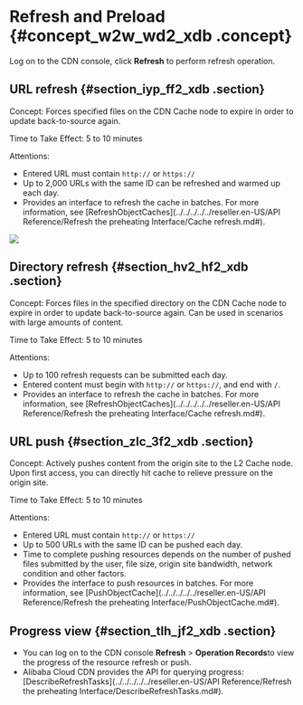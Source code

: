 # Refresh and Preload {#concept_w2w_wd2_xdb .concept}

Log on to the CDN console, click **Refresh** to perform refresh operation.

## URL refresh {#section_iyp_ff2_xdb .section}

Concept: Forces specified files on the CDN Cache node to expire in order to update back-to-source again.

Time to Take Effect: 5 to 10 minutes

Attentions:

-   Entered URL must contain `http://` or `https://`
-   Up to 2,000 URLs with the same ID can be refreshed and warmed up each day.
-   Provides an interface to refresh the cache in batches. For more information, see [RefreshObjectCaches](../../../../../reseller.en-US/API Reference/Refresh the preheating Interface/Cache refresh.md#).

![](http://static-aliyun-doc.oss-cn-hangzhou.aliyuncs.com/assets/img/5168/15482963713428_en-US.png)

## Directory refresh {#section_hv2_hf2_xdb .section}

Concept: Forces files in the specified directory on the CDN Cache node to expire in order to update back-to-source again. Can be used in scenarios with large amounts of content.

Time to Take Effect: 5 to 10 minutes

Attentions:

-   Up to 100 refresh requests can be submitted each day.
-   Entered content must begin with `http://` or `https://`, and end with `/`.
-   Provides an interface to refresh the cache in batches. For more information, see [RefreshObjectCaches](../../../../../reseller.en-US/API Reference/Refresh the preheating Interface/Cache refresh.md#).

## URL push {#section_zlc_3f2_xdb .section}

Concept: Actively pushes content from the origin site to the L2 Cache node. Upon first access, you can directly hit cache to relieve pressure on the origin site.

Time to Take Effect: 5 to 10 minutes

Attentions:

-   Entered URL must contain `http://` or `https://`
-   Up to 500 URLs with the same ID can be pushed each day.
-   Time to complete pushing resources depends on the number of pushed files submitted by the user, file size, origin site bandwidth, network condition and other factors.
-   Provides the interface to push resources in batches. For more information, see [PushObjectCache](../../../../../reseller.en-US/API Reference/Refresh the preheating Interface/PushObjectCache.md#).

## Progress view {#section_tlh_jf2_xdb .section}

-   You can log on to the CDN console **Refresh** \> **Operation Records**to view the progress of the resource refresh or push.
-   Alibaba Cloud CDN provides the API for querying progress: [DescribeRefreshTasks](../../../../../reseller.en-US/API Reference/Refresh the preheating Interface/DescribeRefreshTasks.md#).

